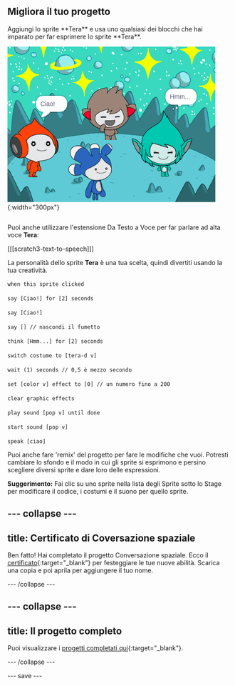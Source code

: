 ## Migliora il tuo progetto

<div style="display: flex; flex-wrap: wrap">
<div style="flex-basis: 200px; flex-grow: 1; margin-right: 15px;">
Aggiungi lo sprite **Tera** e usa uno qualsiasi dei blocchi che hai imparato per far esprimere lo sprite **Tera**.
</div>
<div>

![Lo sprite di Tera sulo Stage.](images/tera-step.png){:width="300px"}

</div>
</div>

Puoi anche utilizzare l'estensione Da Testo a Voce per far parlare ad alta voce **Tera**:

[[[scratch3-text-to-speech]]]

La personalità dello sprite **Tera** è una tua scelta, quindi divertiti usando la tua creatività.

```blocks3
when this sprite clicked

say [Ciao!] for [2] seconds

say [Ciao!]

say [] // nascondi il fumetto

think [Hmm...] for [2] seconds

switch costume to [tera-d v]

wait (1) seconds // 0,5 è mezzo secondo

set [color v] effect to [0] // un numero fino a 200

clear graphic effects

play sound [pop v] until done

start sound [pop v]

speak [ciao]
```

Puoi anche fare 'remix' del progetto per fare le modifiche che vuoi. Potresti cambiare lo sfondo e il modo in cui gli sprite si esprimono e persino scegliere diversi sprite e dare loro delle espressioni.

**Suggerimento:** Fai clic su uno sprite nella lista degli Sprite sotto lo Stage per modificare il codice, i costumi e il suono per quello sprite.

--- collapse ---
---
title: Certificato di Coversazione spaziale
---

Ben fatto! Hai completato il progetto Conversazione spaziale. Ecco il [certificato](https://drive.google.com/file/d/18xx4uNIyRSty_2ujHkGDzGwTgfSGC1AF/view?usp=sharing){:target="_blank"} per festeggiare le tue nuove abilità. Scarica una copia e poi aprila per aggiungere il tuo nome.

--- /collapse ---

--- collapse ---
---
title: Il progetto completo
---

Puoi visualizzare i [progetti completati qui](https://scratch.mit.edu/projects/946016490/){:target="_blank"}.

--- /collapse ---

--- save ---
